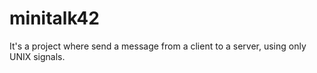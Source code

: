 # minitalk42
It's a project where send a message from a client to a server, using only UNIX signals.
